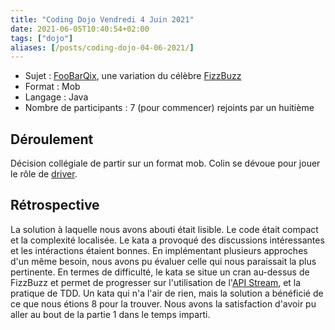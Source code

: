 ```yaml
---
title: "Coding Dojo Vendredi 4 Juin 2021"
date: 2021-06-05T10:40:54+02:00
tags: ["dojo"]
aliases: [/posts/coding-dojo-04-06-2021/]
---
```

- Sujet : [FooBarQix](https://codingdojo.org/kata/FooBarQix/), une variation du célèbre [FizzBuzz](https://codingdojo.org/kata/FizzBuzz/)
- Format : Mob
- Langage : Java
- Nombre de participants : 7 (pour commencer) rejoints par un huitième

## Déroulement

Décision collégiale de partir sur un format mob. Colin se dévoue pour jouer le rôle de [driver](https://martinfowler.com/articles/on-pair-programming.html#DriverAndNavigator).

## Rétrospective

La solution à laquelle nous avons abouti était lisible. Le code était compact et la complexité localisée. Le kata a provoqué des discussions intéressantes et les intéractions étaient bonnes. En implémentant plusieurs approches d'un même besoin, nous avons pu évaluer celle qui nous paraissait la plus pertinente. En termes de difficulté, le kata se situe un cran au-dessus de FizzBuzz et permet de progresser sur l'utilisation de l'[API Stream](https://docs.oracle.com/en/java/javase/16/docs/api/java.base/java/util/stream/Stream.html), et la pratique de TDD. Un kata qui n'a l'air de rien, mais la solution a bénéficié de ce que nous étions 8 pour la trouver. Nous avons la satisfaction d'avoir pu aller au bout de la partie 1 dans le temps imparti.
